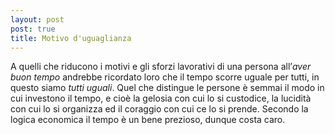 ```yaml
---
layout: post
post: true
title: Motivo d'uguaglianza
---
```

A quelli che riducono i motivi e gli sforzi lavorativi di una persona all’*aver buon tempo* andrebbe ricordato loro che il tempo scorre uguale per tutti, in questo siamo *tutti uguali*. Quel che distingue le persone è semmai il modo in cui investono il tempo, e cioè la gelosia con cui lo si custodice, la lucidità con cui lo si organizza ed il coraggio con cui ce lo si prende. Secondo la logica economica il tempo è un bene prezioso, dunque costa caro.